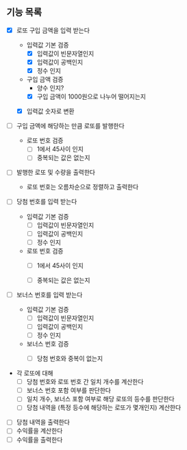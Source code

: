 ## 기능 목록

-[x] 로또 구입 금액을 입력 받는다
  - 입력값 기본 검증
    -[x] 입력값이 빈문자열인지
    -[x] 입력값이 공백인지
    -[x] 정수 인지
  - 구입 금액 검증
    - 양수 인지?
    -[x] 구입 금액이 1000원으로 나누어 떨어지는지
  -[x] 입력값 숫자로 변환


-[ ] 구입 금액에 해당하는 만큼 로또를 발행한다
  - 로또 번호 검증
    -[ ] 1에서 45사이 인지
    -[ ] 중복되는 값은 없는지

-[ ] 발행한 로또 및 수량을 출력한다
  - 로또 번호는 오름차순으로 정렬하고 출력한다


-[ ] 당첨 번호를 입력 받는다
  - 입력값 기본 검증
    -[ ] 입력값이 빈문자열인지
    -[ ] 입력값이 공백인지
    -[ ] 정수 인지
  - 로또 번호 검증 
    -[ ] 1에서 45사이 인지
    -[ ] 중복되는 값은 없는지


-[ ] 보너스 번호를 입력 받는다
  - 입력값 기본 검증
    -[ ] 입력값이 빈문자열인지
    -[ ] 입력값이 공백인지
    -[ ] 정수 인지
  - 보너스 번호 검증
    -[ ] 당첨 번호와 중복이 없는지


- 각 로또에 대해
  -[ ] 당첨 번호와 로또 번호 간 일치 개수를 계산한다
  -[ ] 보너스 번호 포함 여부를 판단한다
  -[ ] 일치 개수, 보너스 포함 여부로 해당 로또의 등수를 판단한다
  -[ ] 당첨 내역을 (특정 등수에 해당하는 로또가 몇개인지) 계산한다

- [ ] 당첨 내역을 출력한다
- [ ] 수익률을 계산한다
- [ ] 수익률을 출력한다